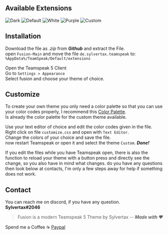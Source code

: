 ## Available Extensions
![Dark](https://i.imgur.com/0Vx5hsA.png)
![Default](https://i.imgur.com/Mw3F30T.png)
![White](https://i.imgur.com/k0cYTgq.png)
![Purple](https://i.imgur.com/IxrdHdn.png)
![Custom](https://i.imgur.com/0mDLkyl.png)

## Installation ##
Download the file as *.zip* from ***Github*** and extract the File. <br>open `Fusion-Main` and move the file `de.sylvertax.teamspeak` to: `%AppData%/TeamSpeak/Default/extensions` <br>

Open the Teamspeak 5 Client   <br>
Go to `Settings > Appearance ` <br>
Select fusion and choose your theme of choice.

## Customize ##
To create your own theme you only need a color palette so that you can use your color codes properly, I recommend this [Color Palette](https://colorkit.co/color-palette-generator/2f7de4-2a6abe-1c2437-2b3346-242c3f-d6d6d6/). <br>
Is already the color palette for the custom theme available.

Use your text editor of choice and edit the color codes given in the file. <br>
Right click on file `customize.css` and open with `Text Editor`. <br>
Change the colors of your choice and save the file. <br>
now restart Teamspeak or open it and select the theme `Custom`. ***Done!***

If you edit the files while you have Teamspeak open, there is also the function to reload your theme with a button press and directly see the change, so you also have in mind what changes. do you have any questions then look below at contacts, I'm only a few steps away for help if something does not work.

## Contact
You can reach me on discord, if you have any question. <br>
**Sylvertax#2046** <br>
> Fusion is a modern Teamspeak 5 Theme by Sylvertax --
***Made with ❤️***

Spend me a Coffee ☕ [Paypal](https://paypal.me/LReum)

